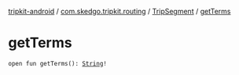[tripkit-android](../../index.md) / [com.skedgo.tripkit.routing](../index.md) / [TripSegment](index.md) / [getTerms](./get-terms.md)

# getTerms

`open fun getTerms(): `[`String`](https://kotlinlang.org/api/latest/jvm/stdlib/kotlin/-string/index.html)`!`